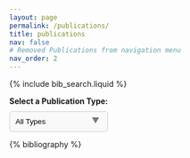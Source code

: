 ```yaml
---
layout: page
permalink: /publications/
title: publications
nav: false
# Removed Publications from navigation menu
nav_order: 2
---
```


<!-- _pages/publications.md -->

<!-- Bibsearch Feature -->

{% include bib_search.liquid %}

<!-- Filter Feature -->
<div class="filters" style="text-align: left;">
  <div class="filter-item type-selector">
    <label for="typeSelect">Select a Publication Type: </label>
    <div class="custom-select-wrapper">
      <select id="typeSelect" onchange="filterPublications()">
        <option value="all">All Types</option>
        <option value="article">Article</option>
        <option value="conference">Conference Papers</option>
        <option value="book">Book Chapters</option>
        <option value="thesis">Theses</option>
        <!-- Add more types as needed -->
      </select>
    </div>
  </div>
</div>

<script>
function filterPublications() {
  const selectedType = document.getElementById('typeSelect').value;
  const entries = document.querySelectorAll('.row .col-sm-8');

  entries.forEach(entry => {
    const entryType = entry.getAttribute('data-type');

    // Check if the entry matches the selected filter
    const matchType = selectedType === 'all' || entryType === selectedType;

    // Show or hide the entry based on filter match
    entry.parentElement.style.display = matchType ? '' : 'none';
  });
}
</script>

<div class="publications">

{% bibliography %}

</div>

<style>
  .filters {
    display: flex;
    flex-direction: row;
    gap: 20px;
    align-items: flex-start; /* Aligns items to the left */
    max-width: 300px;
    margin: 0; /* Adjust or remove margin as needed */
  }

  .custom-select-wrapper {
    position: relative;
    width: 100%;
  }

  select {
    width: 100%;
    padding: 10px;
    margin-top: 5px;
    border: 1px solid #ccc;
    border-radius: 5px;
    appearance: none; /* Removes default styling of select */
    background-color: #f9f9f9;
  }

  .custom-select-wrapper:after {
    content: "\25BC"; /* Adds custom arrow */
    position: absolute;
    top: 50%;
    right: 15px;
    transform: translateY(-50%);
    pointer-events: none;
    color: #777;
  }

  label {
    font-weight: bold;
    margin-bottom: 5px;
    display: block;
  }
</style>
